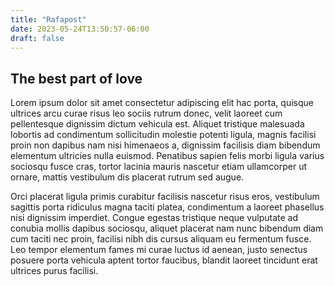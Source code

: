 ```yaml
---
title: "Rafapost"
date: 2023-05-24T13:50:57-06:00
draft: false
---
```


## The best part of love

Lorem ipsum dolor sit amet consectetur adipiscing elit hac porta, quisque ultrices arcu curae risus leo sociis rutrum donec, velit laoreet cum pellentesque dignissim dictum vehicula est. Aliquet tristique malesuada lobortis ad condimentum sollicitudin molestie potenti ligula, magnis facilisi proin non dapibus nam nisi himenaeos a, dignissim facilisis diam bibendum elementum ultricies nulla euismod. Penatibus sapien felis morbi ligula varius sociosqu fusce cras, tortor lacinia mauris nascetur etiam ullamcorper ut ornare, mattis vestibulum dis placerat rutrum sed augue.

Orci placerat ligula primis curabitur facilisis nascetur risus eros, vestibulum sagittis porta ridiculus magna taciti platea, condimentum a laoreet phasellus nisi dignissim imperdiet. Congue egestas tristique neque vulputate ad conubia mollis dapibus sociosqu, aliquet placerat nam nunc bibendum diam cum taciti nec proin, facilisi nibh dis cursus aliquam eu fermentum fusce. Leo tempor elementum fames mi curae luctus id aenean, justo senectus posuere porta vehicula aptent tortor faucibus, blandit laoreet tincidunt erat ultrices purus facilisi.